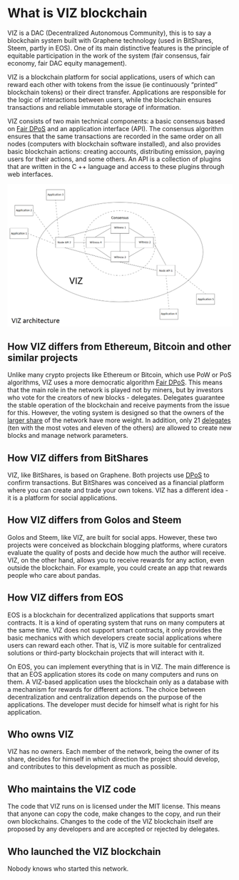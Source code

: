 # What is VIZ blockchain

VIZ is a DAC (Decentralized Autonomous Community), this is to say a blockchain system built with Graphene technology (used in BitShares, Steem, partly in EOS). One of its main distinctive features is the principle of equitable participation in the work of the system (fair consensus, fair economy, fair DAC equity management).

VIZ is a blockchain platform for social applications, users of which can reward each other with tokens from the issue (ie continuously “printed” blockchain tokens) or their direct transfer. Applications are responsible for the logic of interactions between users, while the blockchain ensures transactions and reliable immutable storage of information.

VIZ consists of two main technical components: a basic consensus based on [Fair DPoS](./glossary.md#fair-dpos) and an application interface (API). The consensus algorithm ensures that the same transactions are recorded in the same order on all nodes (computers with blockchain software installed), and also provides basic blockchain actions: creating accounts, distributing emission, paying users for their actions, and some others. An API is a collection of plugins that are written in the C ++ language and access to these plugins through web interfaces.

![](./img/viz_architecture.png)

## How VIZ differs from Ethereum, Bitcoin and other similar projects

Unlike many crypto projects like Ethereum or Bitcoin, which use PoW or PoS algorithms, VIZ uses a more democratic algorithm [Fair DPoS](./glossary.md#fair-dpos). This means that the main role in the network is played not by miners, but by investors who vote for the creators of new blocks - delegates. Delegates guarantee the stable operation of the blockchain and receive payments from the issue for this. However, the voting system is designed so that the owners of the [larger share](./glossary.md#shares) of the network have more weight. In addition, only 21 [delegates](./glossary#witnesses) (ten with the most votes and eleven of the others) are allowed to create new blocks and manage network parameters.

## How VIZ differs from BitShares

VIZ, like BitShares, is based on Graphene. Both projects use [DPoS](./glossary.md#dpos) to confirm transactions. But BitShares was conceived as a financial platform where you can create and trade your own tokens. VIZ has a different idea - it is a platform for social applications.

## How VIZ differs from Golos and Steem

Golos and Steem, like VIZ, are built for social apps. However, these two projects were conceived as blockchain blogging platforms, where curators evaluate the quality of posts and decide how much the author will receive. VIZ, on the other hand, allows you to receive rewards for any action, even outside the blockchain. For example, you could create an app that rewards people who care about pandas.

## How VIZ differs from EOS

EOS is a blockchain for decentralized applications that supports smart contracts. It is a kind of operating system that runs on many computers at the same time. VIZ does not support smart contracts, it only provides the basic mechanics with which developers create social applications where users can reward each other. That is, VIZ is more suitable for centralized solutions or third-party blockchain projects that will interact with it.

On EOS, you can implement everything that is in VIZ. The main difference is that an EOS application stores its code on many computers and runs on them. A VIZ-based application uses the blockchain only as a database with a mechanism for rewards for different actions. The choice between decentralization and centralization depends on the purpose of the applications. The developer must decide for himself what is right for his application.

## Who owns VIZ

VIZ has no owners. Each member of the network, being the owner of its share, decides for himself in which direction the project should develop, and contributes to this development as much as possible.

## Who maintains the VIZ code

The code that VIZ runs on is licensed under the MIT license. This means that anyone can copy the code, make changes to the copy, and run their own blockchains. Changes to the code of the VIZ blockchain itself are proposed by any developers and are accepted or rejected by delegates.

## Who launched the VIZ blockchain

Nobody knows who started this network.